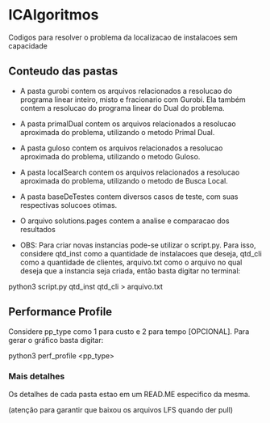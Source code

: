 # ICAlgoritmos
Codigos para resolver o problema da localizacao de instalacoes sem capacidade

## Conteudo das pastas 
- A pasta gurobi contem os arquivos relacionados a resolucao do programa linear inteiro, misto e fracionario com Gurobi. Ela também contem a resolucao do programa linear do Dual do problema.
- A pasta primalDual contem os arquivos relacionados a resolucao aproximada do problema, utilizando o metodo Primal Dual.
- A pasta guloso contem os arquivos relacionados a resolucao aproximada do problema, utilizando o metodo Guloso.
- A pasta localSearch contem os arquivos relacionados a resolucao aproximada do problema, utilizando o metodo de Busca Local.
- A pasta baseDeTestes contem diversos casos de teste, com suas respectivas solucoes otimas.
- O arquivo solutions.pages contem a analise e comparacao dos resultados

- OBS: Para criar novas instancias pode-se utilizar o script.py. Para isso, considere qtd_inst como a quantidade de instalacoes que deseja, qtd_cli como a quantidade de clientes, arquivo.txt como o arquivo no qual deseja que a instancia seja criada, então basta digitar no terminal:

python3 script.py qtd_inst qtd_cli > arquivo.txt

## Performance Profile
Considere pp_type como 1 para custo e 2 para tempo [OPCIONAL]. 
Para gerar o gráfico basta digitar:

python3 perf_profile <pp_type>


### Mais detalhes
Os detalhes de cada pasta estao em um READ.ME especifico da mesma.

(atenção para garantir que baixou os arquivos LFS quando der pull)